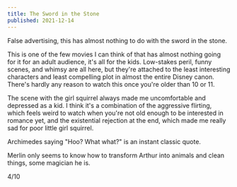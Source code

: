 ```yaml
---
title: The Sword in the Stone
published: 2021-12-14
---
```

False advertising, this has almost nothing to do with the sword in the stone.

This is one of the few movies I can think of that has almost nothing going for it for an adult audience, it's all for the kids. Low-stakes peril, funny scenes, and whimsy are all here, but they're attached to the least interesting characters and least compelling plot in almost the entire Disney canon. There's hardly any reason to watch this once you're older than 10 or 11.

The scene with the girl squirrel always made me uncomfortable and depressed as a kid. I think it's a combination of the aggressive flirting, which feels weird to watch when you're not old enough to be interested in romance yet, and the existential rejection at the end, which made me really sad for poor little girl squirrel.

Archimedes saying "Hoo? What what?" is an instant classic quote.

Merlin only seems to know how to transform Arthur into animals and clean things, some magician he is.

4/10
